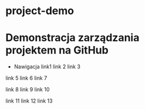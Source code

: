 # project-demo
# Demonstracja zarządzania projektem na GitHub
- Nawigacja 
link1  link 2  link 3

link 5 link 6 	link 7

link 8	link 9	link 10

link 11	link 12	link 13
